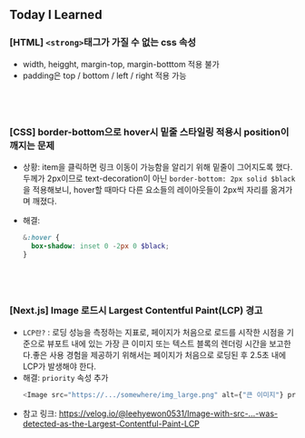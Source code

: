 ## Today I Learned

### [HTML] `<strong>`태그가 가질 수 없는 css 속성

- width, heigght, margin-top, margin-botttom 적용 불가
- padding은 top / bottom / left / right 적용 가능

## <br />

### [CSS] border-bottom으로 hover시 밑줄 스타일링 적용시 position이 깨지는 문제

- 상황: item을 클릭하면 링크 이동이 가능함을 알리기 위해 밑줄이 그어지도록 했다. 두께가 2px이므로 text-decoration이 아닌 `border-bottom: 2px solid $black`을 적용해보니, hover할 때마다 다른 요소들의 레이아웃들이 2px씩 자리를 옮겨가며 깨졌다.
- 해결:

  ```scss
  &:hover {
    box-shadow: inset 0 -2px 0 $black;
  }
  ```

## <br />

### [Next.js] Image 로드시 Largest Contentful Paint(LCP) 경고

- `LCP란?` : 로딩 성능을 측정하는 지표로, 페이지가 처음으로 로드를 시작한 시점을 기준으로 뷰포트 내에 있는 가장 큰 이미지 또는 텍스트 블록의 렌더링 시간을 보고한다.좋은 사용 경험을 제공하기 위해서는 페이지가 처음으로 로딩된 후 2.5초 내에 LCP가 발생해야 한다.
- 해결: `priority` 속성 추가
  ```javascript
  <Image src="https://.../somewhere/img_large.png" alt={"큰 이미지"} priority />
  ```
- 참고 링크: https://velog.io/@leehyewon0531/Image-with-src-...-was-detected-as-the-Largest-Contentful-Paint-LCP
